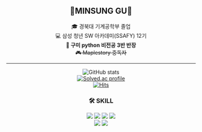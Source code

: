 <div align="center">

## 🥇MINSUNG GU🥇

🎓 경북대 기계공학부 졸업  
💻 삼성 청년 SW 아카데미(SSAFY) 12기  
**🎫 구미 python 비전공 3반 반장**  
~~🎮 Maplestory 중독자~~

---
![GitHub stats](https://github-readme-stats.vercel.app/api?username=Guminsung&show_icons=true&theme=radical)  
[![Solved.ac profile](http://mazassumnida.wtf/api/v2/generate_badge?boj=babyms999)](https://solved.ac/babyms999)  
[![Hits](https://hits.seeyoufarm.com/api/count/incr/badge.svg?url=https%3A%2F%2Fgithub.com%2FGuminsung%2FGuminsung%2Fblob%2Fmain%2FREADME.md&count_bg=%2379C83D&title_bg=%23555555&icon=&icon_color=%23E7E7E7&title=hits&edge_flat=false)](https://hits.seeyoufarm.com)

### 🛠 SKILL
<div>
<img src="https://img.shields.io/badge/C-A8B9CC?style=flat-square&logo=C&logoColor=white"/>
<img src="https://img.shields.io/badge/C++-00599C?style=flat-square&logo=C%2b%2b&logoColor=white"/>
<img src="https://img.shields.io/badge/Python-3776AB?style=flat-square&logo=Python&logoColor=white"/>
<img src="https://img.shields.io/badge/Lua-2C2D72?style=flat-square&logo=Lua&logoColor=white"/><br/>
<img src="https://img.shields.io/badge/Unity-000000?style=flat-square&logo=Unity&logoColor=white"/>
<img src="https://img.shields.io/badge/Ubuntu-E95420?style=flat-square&logo=Ubuntu&logoColor=white"/>
